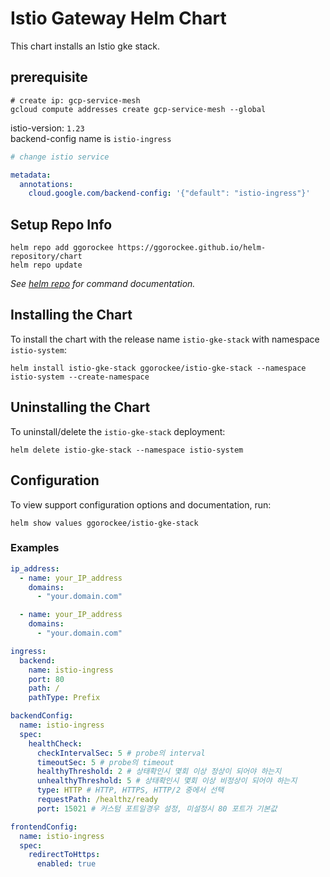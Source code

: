 # Istio Gateway Helm Chart

This chart installs an Istio gke stack.



## prerequisite
```shell
# create ip: gcp-service-mesh
gcloud compute addresses create gcp-service-mesh --global
```

istio-version: `1.23`  
backend-config name is `istio-ingress`
```yaml
# change istio service

metadata:
  annotations:
    cloud.google.com/backend-config: '{"default": "istio-ingress"}'

```

## Setup Repo Info

```console
helm repo add ggorockee https://ggorockee.github.io/helm-repository/chart
helm repo update
```

_See [helm repo](https://helm.sh/docs/helm/helm_repo/) for command documentation._

## Installing the Chart

To install the chart with the release name `istio-gke-stack` with namespace `istio-system`:

```console
helm install istio-gke-stack ggorockee/istio-gke-stack --namespace istio-system --create-namespace
```

## Uninstalling the Chart

To uninstall/delete the `istio-gke-stack` deployment:

```console
helm delete istio-gke-stack --namespace istio-system
```

## Configuration

To view support configuration options and documentation, run:

```console
helm show values ggorockee/istio-gke-stack
```

### Examples

```yaml
ip_address:
  - name: your_IP_address
    domains:
      - "your.domain.com"

  - name: your_IP_address
    domains:
      - "your.domain.com"

ingress:
  backend:
    name: istio-ingress
    port: 80
    path: /
    pathType: Prefix

backendConfig:
  name: istio-ingress
  spec:
    healthCheck:
      checkIntervalSec: 5 # probe의 interval
      timeoutSec: 5 # probe의 timeout
      healthyThreshold: 2 # 상태확인시 몇회 이상 정상이 되어야 하는지
      unhealthyThreshold: 5 # 상태확인시 몇회 이상 비정상이 되어야 하는지
      type: HTTP # HTTP, HTTPS, HTTP/2 중에서 선택
      requestPath: /healthz/ready
      port: 15021 # 커스텀 포트일경우 설정, 미설정시 80 포트가 기본값

frontendConfig:
  name: istio-ingress
  spec:
    redirectToHttps:
      enabled: true
```